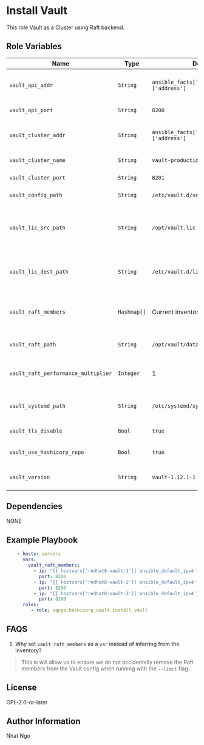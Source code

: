 Install Vault
=============

This role Vault as a Cluster using Raft backend.

Role Variables
--------------
| Name | Type | Default | Description |
|---|---|---|---|
| `vault_api_addr` | `String` | `ansible_facts['default_ipv4']['address']` | Cluster API Address, preferably set to LB |
| `vault_api_port` | `String` | `8200` | Cluster API port |
| `vault_cluster_addr` | `String` | `ansible_facts['default_ipv4']['address']` | Vault cluster address, preferably set to LB |
| `vault_cluster_name` | `String` | `vault-production` | The cluster name |
| `vault_cluster_port` | `String` | `8201` | Vault Cluster port |
| `vault_config_path` | `String` | `/etc/vault.d/vault.hcl` | Path to vault config file |
| `vault_lic_src_path` | `String` | `/opt/vault.lic` | Vault Enterprise license path on computer running the playbook |
| `vault_lic_dest_path` | `String` | `/etc/vault.d/license.hclic` | Where to copy the license file to in Vault servers |
| `vault_raft_members` | `Hashmap[]` | Current inventory node | The members of Raft cluster. See FAQS below |
| `vault_raft_path` | `String` |  `/opt/vault/data` | The Raft filestore path |
| `vault_raft_performance_multiplier` | `Integer` | 1 | The Raft performance multiplier tuning |
| `vault_systemd_path` | `String` | `/etc/systemd/system/vault.service` | The path to put the systemd service |
| `vault_tls_disable` | `Bool` | `true` | Disable Vault TLS |
| `vault_use_hashicorp_repo` | `Bool` | `true` | Setup Hashicorp repository |
| `vault_version` | `String` | `vault-1.12.1-1` | The Vault version to install |

Dependencies
------------

NONE

Example Playbook
----------------

```yaml
    - hosts: servers
      vars:
        vault_raft_members:
          - ip: "{{ hostvars['redhat8-vault-1']['ansible_default_ipv4']['address'] }}"
            port: 8200
          - ip: "{{ hostvars['redhat8-vault-2']['ansible_default_ipv4']['address'] }}"
            port: 8200
          - ip: "{{ hostvars['redhat8-vault-3']['ansible_default_ipv4']['address'] }}"
            port: 8200
      roles:
         - role: nqngo.hashicorp_vault.install_vault
```

FAQS
----
1. Why set `vault_raft_members` as a `var` instead of inferring from the inventory?
  > This is will allow us to ensure we do not accidentally remove the Raft members from
    the Vault config when running with the `--limit` flag.

License
-------

GPL-2.0-or-later

Author Information
------------------

Nhat Ngo
